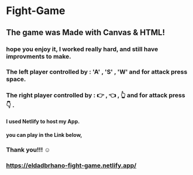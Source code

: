 # Fight-Game
## The game was Made with Canvas & HTML!
### hope you enjoy it, I worked really hard, and still have improvments to make.

### The left player controlled by : 'A' , 'S' , 'W' and for attack press space.


### The right player controlled by : :point_right: , :point_left: , :point_up_2: and for attack press :point_down: .


#### I used Netlify to host my App. 
#### you can play in the Link below, 
### Thank you!!! :relaxed:

### https://eldadbrhano-fight-game.netlify.app/
